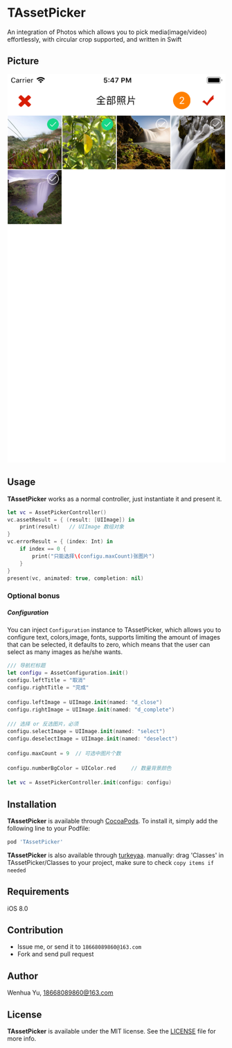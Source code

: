 # TAssetPicker
An integration of Photos which allows you to pick media(image/video) effortlessly, with circular crop supported, and written in Swift

## Picture

![Dynamic graph](Resource/asset.png)

## Usage

**TAssetPicker** works as a normal controller, just instantiate it and present it.

```swift
let vc = AssetPickerController()
vc.assetResult = { (result: [UIImage]) in
	print(result)   // UIImage 数组对象
}
vc.errorResult = { (index: Int) in
	if index == 0 {
		print("只能选择\(configu.maxCount)张图片")
	}
}
present(vc, animated: true, completion: nil)
```

### Optional bonus

##### Configuration

You can inject `Configuration` instance to TAssetPicker, which allows you to configure text, colors,image, fonts, supports limiting the amount of images that can be selected, it defaults
to zero, which means that the user can select as many images as he/she wants.

```swift
/// 导航栏标题
let configu = AssetConfiguration.init()
configu.leftTitle = "取消"
configu.rightTitle = "完成"
        
configu.leftImage = UIImage.init(named: "d_close")
configu.rightImage = UIImage.init(named: "d_complete")

/// 选择 or 反选图片，必须
configu.selectImage = UIImage.init(named: "select")
configu.deselectImage = UIImage.init(named: "deselect")

configu.maxCount = 9  // 可选中图片个数

configu.numberBgColor = UIColor.red     // 数量背景颜色
        
let vc = AssetPickerController.init(configu: configu)
```


## Installation

**TAssetPicker** is available through [CocoaPods](http://cocoapods.org). To install
it, simply add the following line to your Podfile:

```ruby
pod 'TAssetPicker'
```

**TAssetPicker** is also available through [turkeyaa](https://github.com/turkeyaa/TAssetPicker). manually: drag 'Classes' in TAssetPicker/Classes to your project, make sure to check `copy items if needed`

## Requirements

iOS 8.0

## Contribution

* Issue me, or send it to `18668089860@163.com`
* Fork and send pull request

## Author

Wenhua Yu, 18668089860@163.com


## License

**TAssetPicker** is available under the MIT license. See the [LICENSE](https://github.com/turkeyaa/TAssetPicker/blob/master/LICENSE) file for more info.
